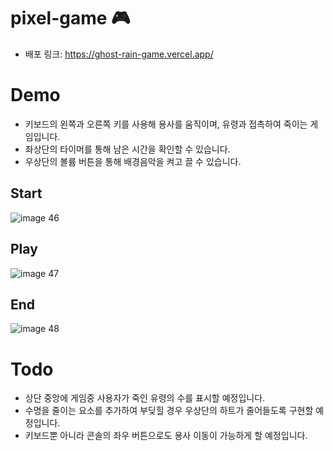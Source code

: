 # pixel-game 🎮
- 배포 링크: https://ghost-rain-game.vercel.app/

# Demo

- 키보드의 왼쪽과 오른쪽 키를 사용해 용사를 움직이며, 유령과 접촉하여 죽이는 게임입니다.
- 좌상단의 타이머를 통해 남은 시간을 확인할 수 있습니다.
- 우상단의 볼륨 버튼을 통해 배경음악을 켜고 끌 수 있습니다.

## Start
![image 46](https://user-images.githubusercontent.com/71865277/216992177-89aa9cf4-e67d-460b-91b7-af80f1bd5e97.png)

## Play
![image 47](https://user-images.githubusercontent.com/71865277/216992533-c0bcdbe2-7d59-4236-9476-405e2b17ff43.png)

## End
![image 48](https://user-images.githubusercontent.com/71865277/216992906-6f46bf1e-e7f1-4af5-91a7-850f0c3e18ba.png)

# Todo

- 상단 중앙에 게임중 사용자가 죽인 유령의 수를 표시할 예정입니다.
- 수명을 줄이는 요소를 추가하여 부딪힐 경우 우상단의 하트가 줄어들도록 구현할 예정입니다.
- 키보드뿐 아니라 콘솔의 좌우 버튼으로도 용사 이동이 가능하게 할 예정입니다.
